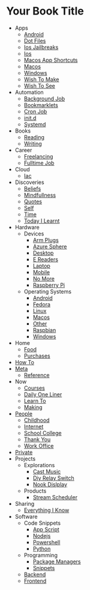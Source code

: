 # Your Book Title

- Apps
  * [Android](apps/android.md)
  * [Dot Files](apps/dot-files.md)
  * [Ios Jailbreaks](apps/ios-jailbreaks.md)
  * [Ios](apps/ios.md)
  * [Macos App Shortcuts](apps/macos-app-shortcuts.md)
  * [Macos](apps/macos.md)
  * [Windows](apps/windows.md)
  * [Wish To Make](apps/wish-to-make.md)
  * [Wish To See](apps/wish-to-see.md)
- Automation
  * [Background Job](automation/background-job.md)
  * [Bookmarklets](automation/bookmarklets.md)
  * [Cron Job](automation/cron-job.md)
  * [init.d](automation/init.d.md)
  * [Systemd](automation/systemd.md)
- Books
  * [Reading](books/reading.md)
  * [Writing](books/writing.md)
- Career
  * [Freelancing](career/freelancing.md)
  * [Fulltime Job](career/fulltime-job.md)
- Cloud
  * [Iac](cloud/iac.md)
- Discoveries
  * [Beliefs](discoveries/beliefs.md)
  * [Mindfullness](discoveries/mindfullness.md)
  * [Quotes](discoveries/quotes.md)
  * [Self](discoveries/self.md)
  * [Time](discoveries/time.md)
  * [Today I Learnt](discoveries/today-i-learnt.md)
- Hardware
  - Devices
    * [Arm Plugs](hardware/devices/arm-plugs.md)
    * [Azure Sphere](hardware/devices/azure-sphere.md)
    * [Desktop](hardware/devices/desktop.md)
    * [E Readers](hardware/devices/e-readers.md)
    * [Laptop](hardware/devices/laptop.md)
    * [Mobile](hardware/devices/mobile.md)
    * [No More](hardware/devices/no-more.md)
    * [Raspberry Pi](hardware/devices/raspberry-pi.md)
  - Operating Systems
    * [Android](hardware/operating-systems/android.md)
    * [Fedora](hardware/operating-systems/fedora.md)
    * [Linux](hardware/operating-systems/linux.md)
    * [Macos](hardware/operating-systems/macos.md)
    * [Other](hardware/operating-systems/other.md)
    * [Raspbian](hardware/operating-systems/raspbian.md)
    * [Windows](hardware/operating-systems/windows.md)
- Home
  - [Food](home/food/food.md)
  * [Purchases](home/purchases.md)
- [How To](how-to/README.md)
- [Meta](meta/meta.md)
  * [Reference](meta/reference.md)
- Now
  * [Courses](now/courses.md)
  * [Daily One Liner](now/daily-one-liner.md)
  * [Learn To](now/learn-to.md)
  * [Making](now/making.md)
- [People](people/readme.md)
  * [Childhood](people/childhood.md)
  * [Internet](people/internet.md)
  * [School College](people/school-college.md)
  * [Thank You](people/thank-you.md)
  * [Work Office](people/work-office.md)
- [Private](private/README.md)
- Projects
  - Explorations
    * [Cast Music](projects/explorations/cast-music.md)
    * [Diy Relay Switch](projects/explorations/diy-relay-switch.md)
    * [Nook Dislplay](projects/explorations/nook-dislplay.md)
  - Products
    * [Stream Scheduler](projects/products/stream-scheduler.md)
- Sharing
  * [Everything I Know](sharing/everything-i-know.md)
- Software
  - Code Snippets
    * [App Script](software/code-snippets/app-script.md)
    * [Nodejs](software/code-snippets/nodejs.md)
    * [Powershell](software/code-snippets/powershell.md)
    * [Python](software/code-snippets/python.md)
  - Programming
    * [Package Managers](software/programming/package-managers.md)
    * [Snippets](software/programming/snippets.md)
  * [Backend](software/backend.md)
  * [Frontend](software/frontend.md)
